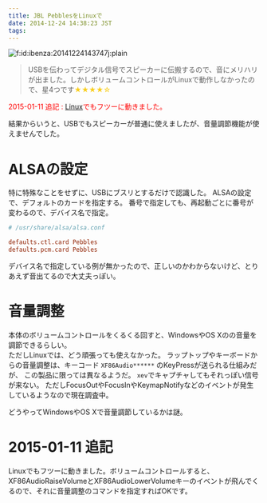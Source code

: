 ```yaml
---
title: JBL PebblesをLinuxで
date: 2014-12-24 14:38:23 JST
tags: 
---
```


<span itemscope itemtype="http://schema.org/Photograph"><img src="//cdn-ak.f.st-hatena.com/images/fotolife/i/ibenza/20141224/20141224143747.jpg" alt="f:id:ibenza:20141224143747j:plain" title="f:id:ibenza:20141224143747j:plain" class="hatena-fotolife" itemprop="image"></span>

> USBを伝わってデジタル信号でスピーカーに伝搬するので、音にメリハリが出ました。しかしボリュームコントロールがLinuxで動作しなかったので、星4つです<span style="color: #f9ce1d">★★★★☆</span>
> 

<span style="color: #ff0000">2015-01-11 追記 : <a class="keyword" href="http://d.hatena.ne.jp/keyword/Linux">Linux</a>でもフツーに動きました。</span>

結果からいうと、USBでもスピーカーが普通に使えましたが、音量調節機能が使えませんでした。

# ALSAの設定

特に特殊なことをせずに、USBにブスリとするだけで認識した。
ALSAの設定で、デフォルトのカードを指定する。
番号で指定しても、再起動ごとに番号が変わるので、デバイス名で指定。

```conf
# /usr/share/alsa/alsa.conf

defaults.ctl.card Pebbles
defaults.pcm.card Pebbles
```

デバイス名で指定している例が無かったので、正しいのかわからないけど、とりあえず音出てるので大丈夫っぽい。

# 音量調整

本体のボリュームコントロールをくるくる回すと、WindowsやOS Xのの音量を調節できるらしい。<br />
ただしLinuxでは、どう頑張っても使えなかった。
ラップトップやキーボードからの音量調整は、キーコード `XF86Audio******` のKeyPressが送られる仕組みだが、
この製品に限っては異なるようだ。
`xev`でキャプチャしてもそれっぽい信号が来ない。
ただしFocusOutやFocusInやKeymapNotifyなどのイベントが発生しているようなので現在調査中。

どうやってWindowsやOS Xで音量調節しているかは謎。

# 2015-01-11 追記

Linuxでもフツーに動きました。ボリュームコントロールすると、XF86AudioRaiseVolumeとXF86AudioLowerVolumeキーのイベントが飛んでくるので、それに音量調整のコマンドを指定すればOKです。

